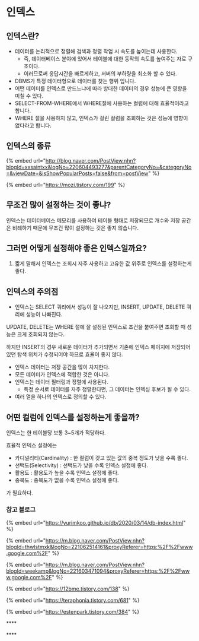 # 인덱스

## 인덱스란?

* 데이터를 논리적으로 정렬해 검색과 정렬 작업 시 속도를 높이는데 사용한다.
  * 즉, 데이터베이스 분야에 있어서 테이블에 대한 동작의 속도를 높여주는 자료 구조이다.
  * 이러므로써 응답시간을 빠르게하고,  서버의 부하량을 최소화 할 수 있다.
* DBMS가 특정 데이터형으로 데이터를 찾는 행위 입니다.
* 어떤 데이터를 인덱스로 만드느냐에 따라 방대한 데이터의 경우 성능에 큰 영향을 미칠 수 있다.
* SELECT-FROM-WHERE에서 WHERE절에 사용하는 컬럼에 대해 효율적이라고 합니다.
* WHERE 절을 사용하지 않고, 인덱스가 걸린 컬럼을 조회하는 것은 성능에 영향이 없다라고 합니다.

## 인덱스의 종류

{% embed url="http://blog.naver.com/PostView.nhn?blogId=xxsaintxx&logNo=220604493277&parentCategoryNo=&categoryNo=&viewDate=&isShowPopularPosts=false&from=postView" %}

{% embed url="https://mozi.tistory.com/199" %}

## **무조건 많이 설정하는 것이 좋냐?** 

인덱스는 데이터베이스 메모리를 사용하여 테이블 형태로 저장되므로 개수와 저장 공간은 비례하기 때문에 무조건 많이 설정하는 것은 좋지 않습니다.

## **그러면 어떻게 설정해야 좋은 인덱스일까요?**

1. 짧게 말해서 인덱스는 조회시 자주 사용하고 고유한 값 위주로 인덱스를 설정하는게 좋다.

## **인덱스의 주의점** 

* 인덱스는 SELECT 쿼리에서 성능이 잘 나오지만, INSERT, UPDATE, DELETE 쿼리에 성능이 나빠진다.

 UPDATE, DELETE는 WHERE 절에 잘 설정된 인덱스로 조건을 붙여주면 조회할 때 성능은 크게 조회되지 않는다.

 하지만 INSERT의 경우 새로운 데이터가 추가되면서 기존에 인덱스 페이지에 저장되어 있던 탐색 위치가 수정되어야 하므로 효율이 좋지 않다.

* 인덱스 데이터는 저장 공간을 많이 차지한다.
* 모든 데이터가 인덱스에 적합한 것은 아니다.
* 인덱스는 데이터 필터링과 정렬에 사용된다.
  * 특정 순서로 데이터를 자주 정렬한다면, 그 데이터는 인덱싱 후보가 될 수 있다.
* 여러 열을 하나의 인덱스로 정의할 수 있다.

## **어떤 컬럼에 인덱스를 설정하는게 좋을까?**

 인덱스는 한 테이블당 보통 3~5개가 적당하다.

 효율적 인덱스 설정에는

* 카디널리티\(Cardinality\)  : 한 컬럼이 갖고 있는 값의 중복 정도가 낮을 수록 좋다.
* 선택도\(Selectivity\) : 선택도가 낮을 수록 인덱스 설정에 좋다.
* 활용도 : 활용도가 높을 수록 인덱스 설정에 좋다.
* 중복도 : 중복도가 없을 수록 인덱스 설정에 좋다.

가 필요하다.

### **참고 블로그**

{% embed url="https://yurimkoo.github.io/db/2020/03/14/db-index.html" %}

{% embed url="https://m.blog.naver.com/PostView.nhn?blogId=thwlstmxk&logNo=221062514161&proxyReferer=https:%2F%2Fwww.google.com%2F" %}

{% embed url="https://m.blog.naver.com/PostView.nhn?blogId=weekamp&logNo=221603471094&proxyReferer=https:%2F%2Fwww.google.com%2F" %}

{% embed url="https://12bme.tistory.com/138" %}

{% embed url="https://teraphonia.tistory.com/681" %}

{% embed url="https://estenpark.tistory.com/384" %}

\*\*\*\*

\*\*\*\*



